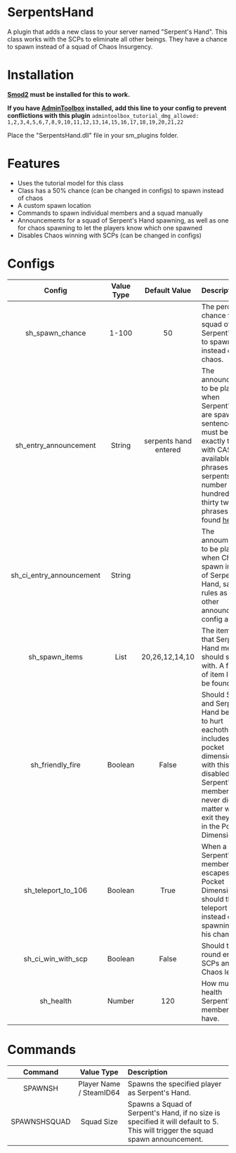 # SerpentsHand

A plugin that adds a new class to your server named "Serpent's Hand". This class works with the SCPs to eliminate all other beings. They have a chance to spawn instead of a squad of Chaos Insurgency.

# Installation

**[Smod2](https://github.com/Grover-c13/Smod2) must be installed for this to work.**

**If you have [AdminToolbox](https://github.com/Rnen/AdminToolbox) installed, add this line to your config to prevent conflictions with this plugin** `admintoolbox_tutorial_dmg_allowed: 1,2,3,4,5,6,7,8,9,10,11,12,13,14,15,16,17,18,19,20,21,22`

Place the "SerpentsHand.dll" file in your sm_plugins folder.

# Features
* Uses the tutorial model for this class
* Class has a 50% chance (can be changed in configs) to spawn instead of chaos
* A custom spawn location
* Commands to spawn individual members and a squad manually
* Announcements for a squad of Serpent's Hand spawning, as well as one for chaos spawning to let the players know which one spawned
* Disables Chaos winning with SCPs (can be changed in configs)

# Configs
| Config        | Value Type | Default Value | Description |
| :-------------: | :---------: | :------: | :--------- |
| sh_spawn_chance | 1-100 | 50 | The percent chance for a squad of Serpent's Hand to spawn instead of chaos. |
| sh_entry_announcement | String | serpents hand entered | The announcement to be played when Serpent's Hand are spawned, sentences must be written exactly to work with CASSIE's available phrases (Ex. serpents hand . number two hundred and thirty two), all phrases can be found [here](https://github.com/Cyanox62/CustomAnnouncements/wiki/CASSIE-Phrases). |
| sh_ci_entry_announcement | String | | The annoumcement to be played when Chaos spawn instead of Serpent's Hand, same rules as the other announcement config apply. |
| sh_spawn_items | List | 20,26,12,14,10 | The item IDs that Serpent's Hand members should spawn with. A full list of item IDs can be found [here](https://github.com/Cyanox62/SerpentsHand/wiki/Item-IDs). |
| sh_friendly_fire | Boolean | False | Should SCPs and Serpent's Hand be able to hurt eachother. This includes 106's pocket dimension, with this disabled, Serpent's Hand members will never die no matter which exit they take in the Pocket Dimension. |
| sh_teleport_to_106 | Boolean | True | When a Serpent's hand member escapes the Pocket Dimension, should they teleport to 106 instead of spawning at his chamber. |
| sh_ci_win_with_scp | Boolean | False | Should the round end with SCPs and Chaos left. |
| sh_health | Number | 120 | How much health Serpent's Hand members will have. |

# Commands
|     Command    | Value Type | Description |
| :-------------: | :---------: | :--------- |
| SPAWNSH | Player Name / SteamID64 | Spawns the specified player as Serpent's Hand. |
| SPAWNSHSQUAD | Squad Size | Spawns a Squad of Serpent's Hand, if no size is specified it will default to 5. This will trigger the squad spawn announcement. |
